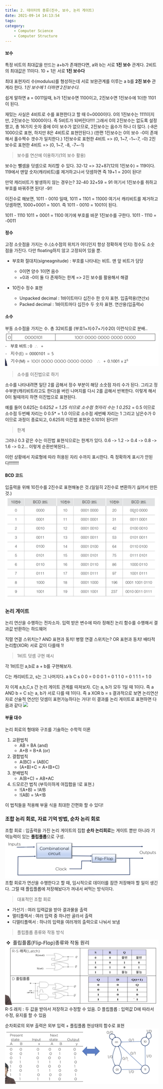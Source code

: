 ```yaml
---
title: 2. 데이터의 종류(진수, 보수, 논리 게이트)
date: 2021-09-14 14:13:54
tags:
category:
    - Computer Science
    - Computer Structure
---
```

#### 보수
특정 비트의 최대값을 만드는 a+b가 존재한다면, a와 b는 서로 **1진 보수** 관계다.
2비트의 최대값은 11이다. 10 + 1은 서로 **1진 보수다**


최대 표현자리 수(modulus)를 형성하는데 서로 보완관계를 이루는 a b를 **2진 보수** 관계라 한다.
*1진 보수에 1 더하면 2진보수다.*


쉽게 말하면 a = 0011일때, b가 1진보수면 1100이고, 2진보수면 1진보수에 1더한 1101이 된다.


재밌는 사실은 4비트로 수를 표현한다고 할 때 0=0000이다. 
0의 1진보수는 1111이지만, 2진보수는 10000이다. 즉 5비트가 되버린다!!!!
그래서 0의 2진보수는 없도록 설정했고, 
총 16가지 숫자 중에 0이 보수가 없으므로, 2진보수는 음수가 하나 더 많다.
(-8은 1000으로 표현, 하지만 8은 4비트로 표현안된다.)
(한편 1진보수는 0의 보수 -0이 존재해서 홀수짝수 갯수가 일치한다.)
1진보수로 표현한 4비트 => (0, 1~7, -1~-7, -0)
2진보수로 표현한 4비트 => (0, 1~7, -8, -7~-1)


> 보수를 연산에 이용하기(1의 보수 활용)

보수는 뺄셈을 덧셈으로 처리할 수 있다.
32-12 => 32+87(12의 1진보수) = 119이다.
119에서 맨앞 숫자(캐리비트)를 제거하고나서 덧셈하면
즉 19+1 = 20이 된다!


만약 캐리비트가 발생하지 않는 경우는?
32-40
32+59 = 91 여기서 1진보수를 취하고 부호를 바꿔주면 된다!
-9!!


이진수로 해보면,
1011 - 0010 일때,
1011 + 1101
= 11000 여기서 캐리비트를 제거하고 덧셈하면,
1000+0001 = 1001.
즉 1011 - 0010 = 1001이 된다.


1011 - 1110
1011 + 0001 = 1100 여기에 부호를 바꾼 1진보수를 구한다.
1011 - 1110 = -0011



#### 정수
고정 소숫점을 가지는 수.(소수점의 위치가 어디인지 항상 정확하게 인지)
정수도 소숫점을 가진다. 다만 floating하지 않고 고정되어 있을 뿐.
- 부호화 절대치(signeagnitude) : 부호를 나타내는 비트. 맨 앞 비트가 담당
    - 0이면 양수 1이면 음수
    - +0과 -0이 둘 다 존재하는 한계 => 2진 보수를 활용해서 해결


- 10진수 정수 표현
    - Unpacked decimal : 1바이트마다 십진수 한 숫자 표현. 입출력용(연산x)
    - Packed decimal : 1바이트마다 십진수 두 숫자 표현. 연산용(입출력x)


#### 소수
부동 소수점을 가지는 수.
총 32비트를 (부호1+지수7+기수20) 이런식으로 분배..
![](/img/struct/struct2-1.png)

> 소수를 이진법으로 하기

소수를 나타내려면 일단 2를 곱해서 정수 부분이 해당 소숫점 자리 수가 된다.
그리고 정수부분(캐리비트라고도 한다)을 버린 나머지를 다시 2를 곱해서 반복한다.
이렇게 해서 0이 될때까지 하면 이진법으로 표현된다.


예를 들어 0.625는
0.625*2 = 1.25 이므로 소수점 첫자리 수는 1
0.25*2 = 0.5 이므로 소수점 두번째 자리는 0
0.5* = 1.0 이므로 소수점 세번째 자리는 1
그리고 남은수가 0이므로 과정이 종료되고,
0.625의 이진법 표현은 0.101이 된다!!!


> 한계

그러나 0.3 같은 수는 이진법 표현식으로는 한계가 있다.
0.6 -> 1.2 -> 0.4 -> 0.8 -> 1.6 -> 0.2...
이렇게 순환반복된다...


이런 상황에서 자료형에 따라 허용된 자리 수까지 표시한다.
즉 정확하게 표시가 안된다!!!!!!!!


#### BCD 코드
입출력을 위해 10진수를 2진수로 표현해놓은 것.(일일히 2진수로 변환하기 싫어서 만든 것.)
![](/img/struct/struct2-2.png)


### 논리 게이트
논리 연산을 수행하는 전자소자.
입력 받은 변수에 따라 정해진 논리 함수를 수행해서 결과값 반환하는 하드웨어


직렬 연결 스위치는? AND 표현과 동치!
병렬 연결 스위치는? OR 표현과 동치!
배타적 논리합(XOR) 서로 값이 다를때 1!


> 1비트 덧셈 구현 예시

각 1비트인 a,b로
a + b를 구현해보자.


C는 캐리비트고, s는 그 나머지다.
a   b    C  s
0   0 =  0  0
0   1 =  0  1
1   0 =  0  1
1   1 =  1  0


자 이제 a,b,C,s 간 논리 게이트 관계를 따져보자.
C는 a, b가 모두 1일 때 1이다. 즉 a AND b = C
s는 a, b가 서로 다를 때 1이다. 즉 a XOR b = s
결과적으로 보면 논리연산자로 산술적 연산인 덧셈이 표현가능하다는 거다!
이 결과를 논리 게이트로 표현하면 다음과 같다
![](/img/struct/struct/2-3.png)


#### 부울 대수
논리 회로의 형태와 구조를 기술하는 수학적 이론


1. 교환법칙
    - AB = BA (and)
    - A+B = B+A (or)
2. 결합법칙
    - A(BC) = (AB)C
    - (A+B)+C = A+(B+C)
3. 분배법칙
    - A(B+C) = AB+AC
4. 드모르간 법칙 (부득이하게 여집합을 !로 표현.)
    - !(A+B) = !A!B
    - !(AB) = !A+!B


이 법칙들을 적용해 부울 식을 최대한 간편화 할 수 있다!


### 조합 논리 회로, 자료 기억 방법, 순차 논리 회로
조합 회로 : 입출력을 가진 논리 게이트의 집합
**순차 논리회로**는 게이트 뿐만 아니라 기억능력이 있는 **플립플롭**으로 구성.
![](/img/struct/struct2-4.png)
조합 회로가 연산을 수행한다고 할 때, 임시적으로 데이터를 잠깐 저장해야 할 일이 생긴다.
그럴 때 플립플롭에 저장해놨다가 꺼내서 써먹는 방식이다.


> 대표적인 조합 회로

- 가산기 : 여러 입력값을 받아 결과물을 출력
- 멀티플렉서 : 여러 입력 중 하나만 골라서 출력
- 디멀티플렉서 : 하나의 입력을 여러개의 출력으로 나눠서 보냄


> 플립플롭 종류와 작동 방식

![](/img/struct/struct2-5.png)
R-S 래치 : 두 값을 받아서 저장하고 수정할 수 있음.
D 플립플롭 : 입력값 D에 따라서 수정, 유지를 할 수 있음


순차회로의 외부 출력은 외부 입력 + 플립플롭 현상태의 함수로 표현
![](/img/struct/struct2-6.png)